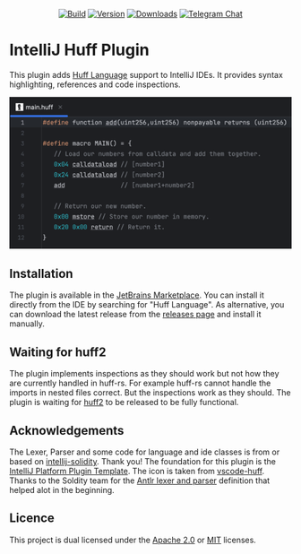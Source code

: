 <div align="center">

[![Build](https://github.com/cakevm/intellij-huff-plugin/actions/workflows/build.yml/badge.svg?branch=main)](https://github.com/cakevm/intellij-huff-plugin/actions/workflows/build.yml)
[![Version](https://img.shields.io/jetbrains/plugin/v/25782-huff-language.svg)](https://plugins.jetbrains.com/plugin/25782-huff-language)
[![Downloads](https://img.shields.io/jetbrains/plugin/d/25782-huff-language.svg)](https://plugins.jetbrains.com/plugin/25782-huff-language)
[![Telegram Chat](https://img.shields.io/badge/telegram-Intellij_Huff_Plugin-2CA5E0?style=plastic&logo=telegram)](https://t.me/intellij_huff_plugin)

</div>

# IntelliJ Huff Plugin
<!-- Plugin description -->
This plugin adds [Huff Language](https://huff.sh) support to IntelliJ IDEs. It provides syntax highlighting, references and code inspections.
<!-- Plugin description end -->

![IDE example](./.github/ide_example.png)

## Installation
The plugin is available in the [JetBrains Marketplace](https://plugins.jetbrains.com/plugin/25782-huff-language). You can install it directly from the IDE by searching for "Huff Language". As alternative, you can download the latest release from the [releases page](https://github.com/cakevm/intellij-huff-plugin/releases) and install it manually.

## Waiting for huff2
The plugin implements inspections as they should work but not how they are currently handled in huff-rs. For example huff-rs cannot handle the imports in nested files correct. But the inspections work as they should. The plugin is waiting for [huff2](https://github.com/huff-language/huff2) to be released to be fully functional.

## Acknowledgements
The Lexer, Parser and some code for language and ide classes is from or based on [intellij-solidity](https://github.com/intellij-solidity/intellij-solidity). Thank you! The foundation for this plugin is the [IntelliJ Platform Plugin Template](https://github.com/JetBrains/intellij-platform-plugin-template). The icon is taken from [vscode-huff](https://github.com/huff-language/vscode-huff/blob/master/resources/huff.png). Thanks to the Soldity team for the [Antlr lexer and parser](https://github.com/ethereum/solidity/blob/develop/docs/grammar/SolidityLexer.g4) definition that helped alot in the beginning.

## Licence
This project is dual licensed under the [Apache 2.0](./LICENSE-APACHE) or [MIT](./LICENSE-MIT) licenses.
